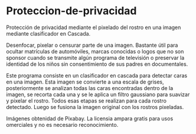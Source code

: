 # Proteccion-de-privacidad
Protección de privacidad mediante el pixelado del rostro en una imagen mediante clasificador en Cascada.

Desenfocar, pixelar o censurar parte de una imagen. Bastante útil para ocultar matrículas de automóviles, marcas conocidas o logos que no son sponsor cuando se transmite algún programa de televisión o preservar la identidad de los niños sin consentimiento de sus padres en documentales.

Este programa consiste en un clasificador en cascada para detectar caras en una imagen. Esta imagen se convierte a una escala de grises, posteriormente se analizan todas las caras encontradas dentro de la imagen, se recorta cada una y se le aplica un filtro gaussiano para suavizar y pixelar el rostro. Todos esas etapas se realizan para cada rostro detectado. Luego se fusiona la imagen original con los rostros pixeladas.

Imágenes obtenidad de Pixabay. La licensia ampara gratis para usos omerciales y no es necesario reconocimiento.
